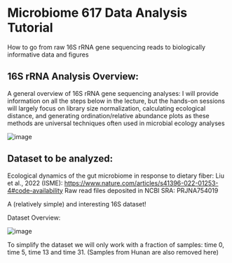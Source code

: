 # Microbiome 617 Data Analysis Tutorial 


How to go from raw 16S rRNA gene sequencing reads to biologically informative data and figures


## 16S rRNA Analysis Overview: 

A general overview of 16S rRNA gene sequencing analyses: 
I will provide information on all the steps below in the lecture, but the hands-on sessions will largely focus on library size normalization, calculating ecological distance, and generating ordination/relative abundance plots as these methods are universal techniques often used in microbial ecology analyses




![image](https://github.com/user-attachments/assets/2971fe51-d085-4bae-8966-9ce372b88bcf)


## Dataset to be analyzed: 

Ecological dynamics of the gut microbiome in response to dietary fiber: Liu et al., 2022 (ISME): https://www.nature.com/articles/s41396-022-01253-4#code-availability
Raw read files deposited in NCBI SRA: PRJNA754019

A (relatively simple) and interesting 16S dataset! 

Dataset Overview: 

![image](https://github.com/user-attachments/assets/22a4868b-710d-4069-99b9-637b9acbe6c1)

To simplify the dataset we will only work with a fraction of samples: time 0, time 5, time 13 and time 31. (Samples from Hunan are also removed here)





